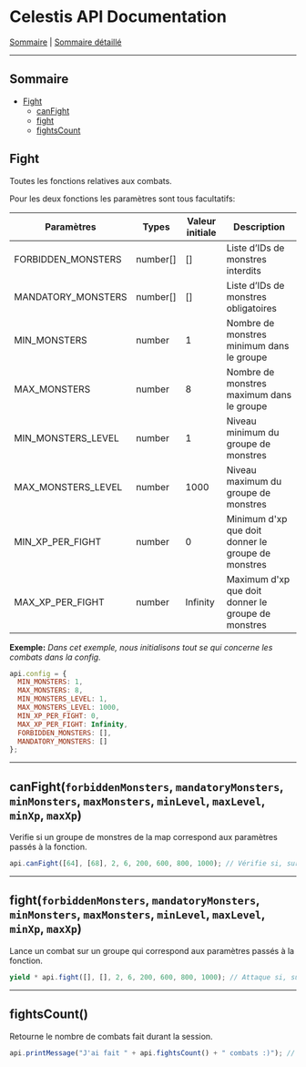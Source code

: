 # Celestis API Documentation

[Sommaire](README.md) | [Sommaire détaillé](singlepage.md)

<hr>

## Sommaire

- [Fight](#fight-somm)
  - [canFight](#fight-can-fight)
  - [fight](#fight-fight)
  - [fightsCount](#fight-fightscount)

<h2 id ="fight-somm">Fight</h2>

Toutes les fonctions relatives aux combats.

Pour les deux fonctions les paramètres sont tous facultatifs:

<table>
<thead>
<tr>
<th>Paramètres</th>
<th>Types</th>
<th>Valeur initiale</th>
<th>Description</th>
</tr>
</thead>
<tbody>
<tr>
<td>FORBIDDEN_MONSTERS</td>
<td>number[]</td>
<td>[]</td>
<td>Liste d’IDs de monstres interdits</td>
</tr>
<tr>
<td>MANDATORY_MONSTERS</td>
<td>number[]</td>
<td>[]</td>
<td>Liste d’IDs de monstres obligatoires</td>
</tr>
<tr>
<td>MIN_MONSTERS</td>
<td>number</td>
<td>1</td>
<td>Nombre de monstres minimum dans le groupe</td>
</tr>
 <tr>
<td>MAX_MONSTERS</td>
<td>number</td>
<td>8</td>
<td>Nombre de monstres maximum dans le groupe</td>
</tr>
<tr>
<td>MIN_MONSTERS_LEVEL</td>
<td>number</td>
<td>1</td>
<td>Niveau minimum du groupe de monstres</td>
</tr>
<tr>
<td>MAX_MONSTERS_LEVEL</td>
<td>number</td>
<td>1000</td>
<td>Niveau maximum du groupe de monstres</td>
</tr>
<tr>
<td>MIN_XP_PER_FIGHT</td>
<td>number</td>
<td>0</td>
<td>Minimum d'xp que doit donner le groupe de monstres</td>
</tr>
<tr>
<td>MAX_XP_PER_FIGHT</td>
<td>number</td>
<td>Infinity</td>
<td>Maximum d'xp que doit donner le groupe de monstres</td>
</tr>
</tbody>
</table>

**Exemple:**
_Dans cet exemple, nous initialisons tout se qui concerne les combats dans la config._

```js
api.config = {
  MIN_MONSTERS: 1,
  MAX_MONSTERS: 8,
  MIN_MONSTERS_LEVEL: 1,
  MAX_MONSTERS_LEVEL: 1000,
  MIN_XP_PER_FIGHT: 0,
  MAX_XP_PER_FIGHT: Infinity,
  FORBIDDEN_MONSTERS: [],
  MANDATORY_MONSTERS: []
};
```

<hr>

<h2 id ="fight-can-fight">canFight(<code>forbiddenMonsters</code>, <code>mandatoryMonsters</code>, <code>minMonsters</code>, <code>maxMonsters</code>, <code>minLevel</code>, <code>maxLevel</code>, <code>minXp</code>, <code>maxXp</code>)</h2>

Verifie si un groupe de monstres de la map correspond aux paramètres passés à la fonction.

```js
api.canFight([64], [68], 2, 6, 200, 600, 800, 1000); // Vérifie si, sur cette map, le bot peut combattre un groupe de 2 à 6 mobs avec un Wabbit au minimum et aucun Black Tiwabbit. Le groupe doit avoir un niveau supérieur ou égal à 200 et inférieur ou égal à 600 qui donne entre 800 et 1000 XP sans challenges.
```

<hr>
<h2 id ="fight-fight">fight(<code>forbiddenMonsters</code>, <code>mandatoryMonsters</code>, <code>minMonsters</code>, <code>maxMonsters</code>, <code>minLevel</code>, <code>maxLevel</code>, <code>minXp</code>, <code>maxXp</code>)</h2>

Lance un combat sur un groupe qui correspond aux paramètres passés à la fonction.

```js
yield * api.fight([], [], 2, 6, 200, 600, 800, 1000); // Attaque si, sur cette map, un groupe vérifie les paramètres: un groupe de 2 à 6 mobs avec un Wabbit au minimum et aucun Black Tiwabbit. Le groupe doit avoir un niveau supérieur ou égal à 200 et inférieur ou égal à 600 qui donne entre 800 et 1000 XP sans challenges.
```

<hr>
<h2 id ="fight-fightscount">fightsCount()</h2>

Retourne le nombre de combats fait durant la session.

```js
api.printMessage("J'ai fait " + api.fightsCount() + " combats :)"); // Affiche: J'ai fait 10 combats :) par exemple
```

